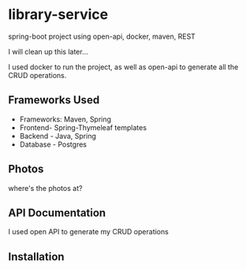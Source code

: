 # library-service
spring-boot project using open-api, docker, maven, REST

I will clean up this later...

I used docker to run the project, as well as open-api to generate all the CRUD operations. 

## Frameworks Used

- Frameworks: Maven, Spring
- Frontend- Spring-Thymeleaf templates
- Backend - Java, Spring
- Database - Postgres

## Photos

where's the photos at?

## API Documentation

I used open API to generate my CRUD operations

## Installation

